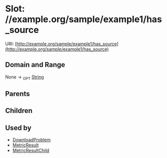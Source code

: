 
# Slot: //example.org/sample/example1/has_source




URI: [http://example.org/sample/example1/has_source](http://example.org/sample/example1/has_source)


## Domain and Range

None ->  <sub>OPT</sub> [String](types/String.md)

## Parents


## Children


## Used by

 * [DownloadProblem](DownloadProblem.md)
 * [MetricResult](MetricResult.md)
 * [MetricResultChild](MetricResultChild.md)
